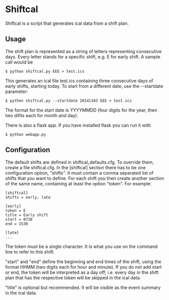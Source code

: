 Shiftcal
========

Shiftcal is a script that generates ical data from a shift plan.

Usage
-----

The shift plan is represented as a string of letters representing consecutive days. Every letter stands for a specific shift, e.g. E for early shift. A sample call would be

    $ python shiftcal.py EEE > test.ics

This generates an ical file test.ics containing three consecutive days of early shifts, starting today. To start from a different date, use the --startdate parameter:

    $ python shiftcal.py --startdate 20141103 EEE > test.ics

The format for the start date is YYYYMMDD (four digits for the year, then two difits each for month and day).

There is also a flask app. If you have installed flask you can run it with

    $ python webapp.py

Configuration
-------------

The default shifts are defined in shiftcal_defaults.cfg. To override them, create a file shiftcal.cfg. In the [shiftcal] section there has to be one configuration option, "shifts". It must contain a comma separated list of shifts that you want to define. For each shift you then create another section of the same name, containing at least the option "token". For example:

    [shiftcal]
    shifts = early, late

    [early]
    token = E
    title = Early shift
    start = 0730
    end = 1530

    [late]
    ...

The token must be a single character. It is what you use on the command line to refer to this shift.

"start" and "end" define the beginning and end times of the shift, using the format HHMM (two digits each for hour and minute). If you do not add start or end, the token will be interpreted as a day off; i.e. every day in the shift plan that has the respective token will be skipped in the ical data.

"title" is optional but recommended. It will be visible as the event summary in the ical data.
